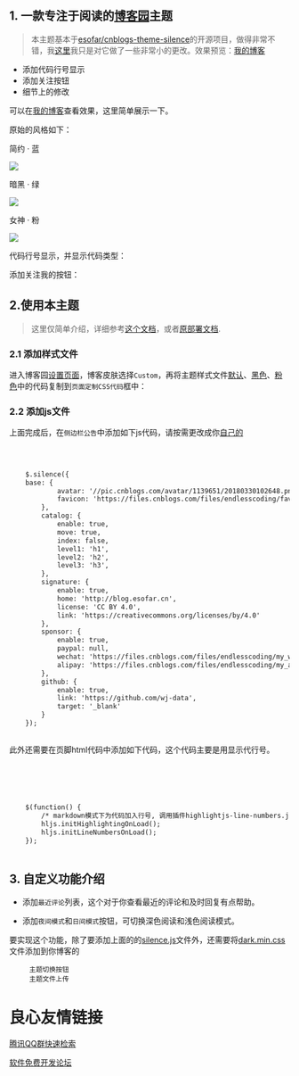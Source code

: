 ## 1. 一款专注于阅读的[博客园](https://www.cnblogs.com/)主题

> 本主题基本于[esofar/cnblogs-theme-silence](https://github.com/esofar/cnblogs-theme-silence)的开源项目，做得非常不错，我[这里](https://gitee.com/edata-code/SimpleCnblogTheme)我只是对它做了一些非常小的更改。效果预览：[我的博客](https://www.cnblogs.com/endlesscoding/p/10090866.html)

* 添加代码行号显示
* 添加关注按钮
* 细节上的修改

可以在[我的博客](https://www.cnblogs.com/endlesscoding/p/10090866.html)查看效果，这里简单展示一下。

原始的风格如下：
 

简约 · 蓝

![](./docs/theme_default.png)

暗黑 · 绿

![](./docs/theme_dark.png)

女神 · 粉

![](./docs/theme_goddess.png)

  


代码行号显示，并显示代码类型：
 

添加关注我的按钮：
 

## 2.使用本主题

> 这里仅简单介绍，详细参考[这个文档](docs/deploy.md)，或者[原部署文档](https://github.com/esofar/cnblogs-theme-silence/blob/master/docs/deploy.md).

### 2.1 添加样式文件

进入博客园[设置页面](https://i.cnblogs.com/Configure.aspx)，博客皮肤选择`Custom`，再将主题样式文件[默认](dist/themes/default.min.css)、[黑色](dist/themes/dark.min.css)、[粉色](dist/themes/goddess.min.css)中的代码复制到`页面定制CSS代码`框中：
 

### 2.2 添加js文件

上面完成后，在`侧边栏公告`中添加如下js代码，请按需更改成你[自己的](docs/deploy.md)

```html
  
 
 
    $.silence({
	base: {
            avatar: '//pic.cnblogs.com/avatar/1139651/20180330102648.png',
            favicon: 'https://files.cnblogs.com/files/endlesscoding/favicon.ico',
        },
        catalog: {
            enable: true,
            move: true,
            index: false,
            level1: 'h1',
            level2: 'h2',
            level3: 'h3',
        },
        signature: {
            enable: true,
            home: 'http://blog.esofar.cn',
            license: 'CC BY 4.0',
            link: 'https://creativecommons.org/licenses/by/4.0'
        },
        sponsor: {
            enable: true,
            paypal: null,
            wechat: 'https://files.cnblogs.com/files/endlesscoding/my_wepay.gif',
            alipay: 'https://files.cnblogs.com/files/endlesscoding/my_aipay.gif'
        },
        github: {
            enable: true,
            link: 'https://github.com/wj-data',
	        target: '_blank'
        }
    });
 
```

 

此外还需要在页脚html代码中添加如下代码，这个代码主要是用显示代行号。

```html
 
  
  

 
    $(function() {
        /* markdown模式下为代码加入行号, 调用插件highlightjs-line-numbers.js */
        hljs.initHighlightingOnLoad();
        hljs.initLineNumbersOnLoad();
    });
 
```

 

## 3. 自定义功能介绍

* 添加`最近评论`列表，这个对于你查看最近的评论和及时回复有点帮助。

 

* 添加`夜间模式`和`日间模式`按钮，可切换深色阅读和浅色阅读模式。

要实现这个功能，除了要添加上面的的[silence.js](dist/silence.min.js)文件外，还需要将[dark.min.css](dist/themes/dark.min.css)文件添加到你博客的

 
     
           
           
     
     
         主题切换按钮 
         主题文件上传 
     
 


 # 良心友情链接

[腾讯QQ群快速检索](http://u.720life.cn/s/8cf73f7c)

[软件免费开发论坛](http://u.720life.cn/s/bbb01dc0)